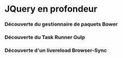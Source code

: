JQuery en profondeur
==========================

### Découverte du gestionnaire de paquets Bower


### Découverte du Task Runner Gulp


### Découverte d'un livereload Browser-Sync
